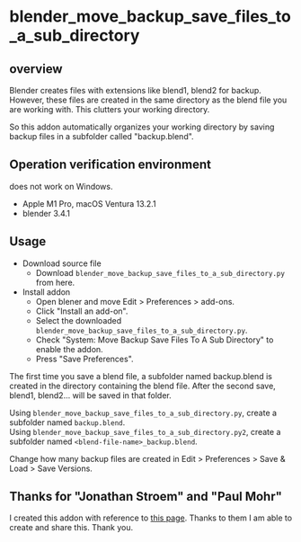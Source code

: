 # blender_move_backup_save_files_to_a_sub_directory

## overview
Blender creates files with extensions like blend1, blend2 for backup. 
However, these files are created in the same directory as the blend file you are working with. 
This clutters your working directory. 

So this addon automatically organizes your working directory by saving backup files in a subfolder called "backup.blend".


## Operation verification environment
does not work on Windows.
- Apple M1 Pro, macOS Ventura 13.2.1
- blender 3.4.1


## Usage
- Download source file
  - Download `blender_move_backup_save_files_to_a_sub_directory.py` from here.
- Install addon
  - Open blener and move Edit > Preferences > add-ons.
  - Click "Install an add-on".
  - Select the downloaded `blender_move_backup_save_files_to_a_sub_directory.py`.
  - Check "System: Move Backup Save Files To A Sub Directory" to enable the addon.
  - Press "Save Preferences".

The first time you save a blend file, a subfolder named backup.blend is created in the directory containing the blend file. 
After the second save, blend1, blend2... will be saved in that folder.

Using `blender_move_backup_save_files_to_a_sub_directory.py`, create a subfolder named `backup.blend`. </br>
Using `blender_move_backup_save_files_to_a_sub_directory.py2`, create a subfolder named `<blend-file-name>_backup.blend`.

Change how many backup files are created in Edit > Preferences > Save & Load > Save Versions.




## Thanks for "Jonathan Stroem" and "Paul Mohr"
I created this addon with reference to [this page](https://blender.stackexchange.com/questions/6940/config-blender-to-save-backup-files-in-subfolder). Thanks to them I am able to create and share this. 
Thank you.
